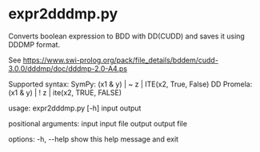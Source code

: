 # expr2dddmp.py
Converts boolean expression to BDD with DD(CUDD) and saves it using DDDMP format.

See https://www.swi-prolog.org/pack/file_details/bddem/cudd-3.0.0/dddmp/doc/dddmp-2.0-A4.ps

Supported syntax:
        SymPy: (x1 & y) | ~ z | ITE(x2, True, False)
        DD Promela: (x1 & y) | ! z | ite(x2, TRUE, FALSE)


usage: expr2dddmp.py [-h] input output

positional arguments:
  input       input file
  output      output file

options:
  -h, --help  show this help message and exit